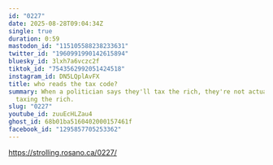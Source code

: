 ```yaml
---
id: "0227"
date: 2025-08-28T09:04:34Z
single: true
duration: 0:59
mastodon_id: "115105588238233631"
twitter_id: "1960991990142615894"
bluesky_id: 3lxh7a6vczc2f
tiktok_id: "7543562992051424518"
instagram_id: DN5LQplAvFX
title: who reads the tax code?
summary: When a politician says they'll tax the rich, they're not actually
  taxing the rich.
slug: "0227"
youtube_id: zuuEcHLZau4
ghost_id: 68b01ba5160402000157461f
facebook_id: "1295857705253362"
---
```

https://strolling.rosano.ca/0227/
